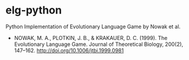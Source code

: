 # elg-python

Python Implementation of Evolutionary Language Game by Nowak et al.

- NOWAK, M. A., PLOTKIN, J. B., & KRAKAUER, D. C. (1999). The Evolutionary Language Game. Journal of Theoretical Biology, 200(2), 147–162. http://doi.org/10.1006/jtbi.1999.0981
